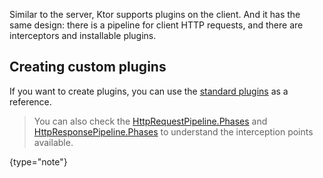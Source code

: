[//]: # (title: Plugins \(formerly known as Features\))

<include src="lib.xml" include-id="outdated_warning"/>

Similar to the server, Ktor supports plugins on the client. And it has the same design:
there is a pipeline for client HTTP requests, and there are interceptors and installable plugins.



## Creating custom plugins

If you want to create plugins, you can use the [standard plugins](https://github.com/ktorio/ktor/tree/main/ktor-client/ktor-client-core/common/src/io/ktor/client/features) as a reference.

>You can also check the [HttpRequestPipeline.Phases](https://github.com/ktorio/ktor/blob/main/ktor-client/ktor-client-core/common/src/io/ktor/client/request/HttpRequestPipeline.kt)
>and [HttpResponsePipeline.Phases](https://github.com/ktorio/ktor/blob/main/ktor-client/ktor-client-core/common/src/io/ktor/client/statement/HttpResponsePipeline.kt)
>to understand the interception points available.
>
{type="note"}
